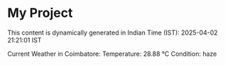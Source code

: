 # My Project

This content is dynamically generated in Indian Time (IST): 2025-04-02 21:21:01 IST


Current Weather in Coimbatore:
Temperature: 28.88 °C
Condition: haze
